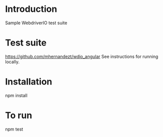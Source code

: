 # Introduction

Sample WebdriverIO test suite

# Test suite

https://github.com/mhernandezt/wdio_angular See instructions for running locally.

# Installation

npm install

# To run

npm test
